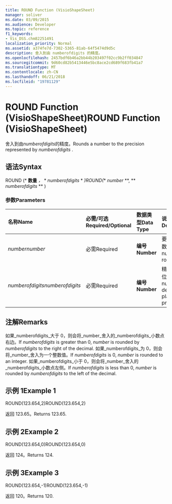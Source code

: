 ```yaml
---
title: ROUND Function (VisioShapeSheet)
manager: soliver
ms.date: 03/09/2015
ms.audience: Developer
ms.topic: reference
f1_keywords:
- Vis_DSS.chm82251491
localization_priority: Normal
ms.assetid: a374fe7d-7302-5365-81ab-64f5474d9d5c
description: 舍入到由 numberofdigits 的精度。
ms.openlocfilehash: 2457bdf6b46a2bb44b203497f02cc9b2ff034847
ms.sourcegitcommit: 9d60cd82b5413446e5bc8ace2cd689f683fb41a7
ms.translationtype: MT
ms.contentlocale: zh-CN
ms.lasthandoff: 06/21/2018
ms.locfileid: "19781129"
---
```

# <a name="round-function-visioshapesheet"></a><span data-ttu-id="005ab-103">ROUND Function (VisioShapeSheet)</span><span class="sxs-lookup"><span data-stu-id="005ab-103">ROUND Function (VisioShapeSheet)</span></span>

<span data-ttu-id="005ab-104">舍入到由*numberofdigits*的精度。</span><span class="sxs-lookup"><span data-stu-id="005ab-104">Rounds a number to the precision represented by  *numberofdigits*  .</span></span> 
  
## <a name="syntax"></a><span data-ttu-id="005ab-105">语法</span><span class="sxs-lookup"><span data-stu-id="005ab-105">Syntax</span></span>

<span data-ttu-id="005ab-106">ROUND (* **数量** *，* * *numberofdigits* * *)</span><span class="sxs-lookup"><span data-stu-id="005ab-106">ROUND(** *number* **, ** *numberofdigits* ** )</span></span> 
  
### <a name="parameters"></a><span data-ttu-id="005ab-107">参数</span><span class="sxs-lookup"><span data-stu-id="005ab-107">Parameters</span></span>

|<span data-ttu-id="005ab-108">**名称**</span><span class="sxs-lookup"><span data-stu-id="005ab-108">**Name**</span></span>|<span data-ttu-id="005ab-109">**必需/可选**</span><span class="sxs-lookup"><span data-stu-id="005ab-109">**Required/Optional**</span></span>|<span data-ttu-id="005ab-110">**数据类型**</span><span class="sxs-lookup"><span data-stu-id="005ab-110">**Data Type**</span></span>|<span data-ttu-id="005ab-111">**说明**</span><span class="sxs-lookup"><span data-stu-id="005ab-111">**Description**</span></span>|
|:-----|:-----|:-----|:-----|
| <span data-ttu-id="005ab-112">_number_</span><span class="sxs-lookup"><span data-stu-id="005ab-112">_number_</span></span> <br/> |<span data-ttu-id="005ab-113">必需</span><span class="sxs-lookup"><span data-stu-id="005ab-113">Required</span></span>  <br/> |<span data-ttu-id="005ab-114">**编号**</span><span class="sxs-lookup"><span data-stu-id="005ab-114">**Number**</span></span> <br/> |<span data-ttu-id="005ab-115">要舍入的数。</span><span class="sxs-lookup"><span data-stu-id="005ab-115">The number to round off.</span></span>  <br/> |
| <span data-ttu-id="005ab-116">_numberofdigits_</span><span class="sxs-lookup"><span data-stu-id="005ab-116">_numberofdigits_</span></span> <br/> |<span data-ttu-id="005ab-117">必需</span><span class="sxs-lookup"><span data-stu-id="005ab-117">Required</span></span>  <br/> |<span data-ttu-id="005ab-118">**编号**</span><span class="sxs-lookup"><span data-stu-id="005ab-118">**Number**</span></span> <br/> |<span data-ttu-id="005ab-119">精度的小数位数。</span><span class="sxs-lookup"><span data-stu-id="005ab-119">The number of decimal places of precision.</span></span>  <br/> |
   
## <a name="remarks"></a><span data-ttu-id="005ab-120">注解</span><span class="sxs-lookup"><span data-stu-id="005ab-120">Remarks</span></span>

<span data-ttu-id="005ab-121">如果_numberofdigits_大于 0，则会将_number_舍入的_numberofdigits_小数点右边。</span><span class="sxs-lookup"><span data-stu-id="005ab-121">If  _numberofdigits_ is greater than 0,  _number_ is rounded by  _numberofdigits_ to the right of the decimal.</span></span> <span data-ttu-id="005ab-122">如果_numberofdigits_为 0，则会将_number_舍入为一个整数值。</span><span class="sxs-lookup"><span data-stu-id="005ab-122">If  _numberofdigits_ is 0,  _number_ is rounded to an integer.</span></span> <span data-ttu-id="005ab-123">如果_numberofdigits_小于 0，则会将_number_舍入的_numberofdigits_小数点左侧。</span><span class="sxs-lookup"><span data-stu-id="005ab-123">If  _numberofdigits_ is less than 0,  _number_ is rounded by  _numberofdigits_ to the left of the decimal.</span></span> 
  
## <a name="example-1"></a><span data-ttu-id="005ab-124">示例 1</span><span class="sxs-lookup"><span data-stu-id="005ab-124">Example 1</span></span>

<span data-ttu-id="005ab-125">ROUND(123.654,2)</span><span class="sxs-lookup"><span data-stu-id="005ab-125">ROUND(123.654,2)</span></span>
  
<span data-ttu-id="005ab-126">返回 123.65。</span><span class="sxs-lookup"><span data-stu-id="005ab-126">Returns 123.65.</span></span>
  
## <a name="example-2"></a><span data-ttu-id="005ab-127">示例 2</span><span class="sxs-lookup"><span data-stu-id="005ab-127">Example 2</span></span>

<span data-ttu-id="005ab-128">ROUND(123.654,0)</span><span class="sxs-lookup"><span data-stu-id="005ab-128">ROUND(123.654,0)</span></span>
  
<span data-ttu-id="005ab-129">返回 124。</span><span class="sxs-lookup"><span data-stu-id="005ab-129">Returns 124.</span></span>
  
## <a name="example-3"></a><span data-ttu-id="005ab-130">示例 3</span><span class="sxs-lookup"><span data-stu-id="005ab-130">Example 3</span></span>

<span data-ttu-id="005ab-131">ROUND(123.654,-1)</span><span class="sxs-lookup"><span data-stu-id="005ab-131">ROUND(123.654,-1)</span></span>
  
<span data-ttu-id="005ab-132">返回 120。</span><span class="sxs-lookup"><span data-stu-id="005ab-132">Returns 120.</span></span>
  

